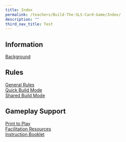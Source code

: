 ```yaml
---
title: Index
permalink: /teachers/Build-The-SLS-Card-Game/Index/
description: ""
third_nav_title: Test
---
```


## Information
[Background](/teachers/Build-The-SLS-Card-Game/Background/)

## Rules
[General Rules](/teachers/Build-The-SLS-Card-Game/generalrules/)
<br>[Quick Build Mode](/teachers/Build-The-SLS-Card-Game/quickbuild/)
<br>[Shared Build Mode](/teachers/Build-The-SLS-Card-Game/sharedbuild/)

## Gameplay Support
[Print to Play](/teachers/Build-The-SLS-Card-Game/printplay/)
<br>[Facilitation Resources](/teachers/Build-The-SLS-Card-Game/facilitation/)
<br>[Instruction Booklet](/teachers/Build-The-SLS-Card-Game/instruction/)